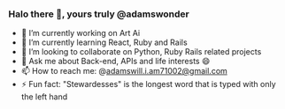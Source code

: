 ### Halo there 👋, yours truly @adamswonder
</hr>

- 🔭 I’m currently working on Art Ai
- 🌱 I’m currently learning React, Ruby and Rails
- 👯 I’m looking to collaborate on Python, Ruby Rails related projects
- 💬 Ask me about Back-end, APIs and life interests 😄
- 📫 How to reach me: @adamswill.i.am71002@gmail.com
- ⚡ Fun fact: "Stewardesses" is the longest word that is typed with only the left hand
